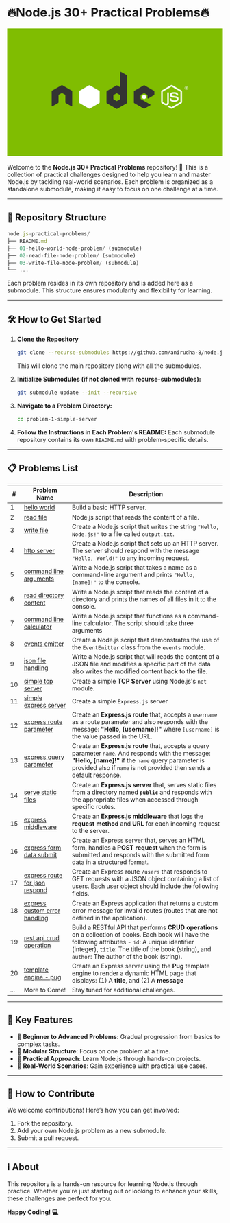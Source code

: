 # 🔥Node.js 30+ Practical Problems🔥

<div align="center">
    <img src="./nodejs-frameworks.webp" alt="node.js logo image" />
</div>

Welcome to the **Node.js 30+ Practical Problems** repository! 🌟 This is a collection of practical challenges designed to help you learn and master Node.js by tackling real-world scenarios. Each problem is organized as a standalone submodule, making it easy to focus on one challenge at a time.

---

## 🚀 Repository Structure

```js
node.js-practical-problems/
├── README.md
├── 01-hello-world-node-problem/ (submodule)
├── 02-read-file-node-problem/ (submodule)
├── 03-write-file-node-problem/ (submodule)
└── ...
```

Each problem resides in its own repository and is added here as a submodule. This structure ensures modularity and flexibility for learning.

---

## 🛠️ How to Get Started

1. **Clone the Repository**

   ```bash
   git clone --recurse-submodules https://github.com/anirudha-8/node.js-practical-problems.git
   ```

   This will clone the main repository along with all the submodules.

2. **Initialize Submodules (if not cloned with recurse-submodules):**

   ```bash
   git submodule update --init --recursive
   ```

3. **Navigate to a Problem Directory:**

   ```bash
   cd problem-1-simple-server
   ```

4. **Follow the Instructions in Each Problem's README:**
   Each submodule repository contains its own `README.md` with problem-specific details.

---

## 📋 Problems List

| #   | Problem Name                      | Description                                     |
|-----|-----------------------------------|-------------------------------------------------|
| 1   | [hello world](https://github.com/anirudha-8/01-hello-world-node-problem.git) | Build a basic HTTP server. |
| 2   | [read file](https://github.com/anirudha-8/02-read-file-node-problem.git) | Node.js script that reads the content of a file. |
| 3   | [write file](https://github.com/anirudha-8/03-write-file-node-problem.git)  | Create a Node.js script that writes the string `"Hello, Node.js!"` to a file called `output.txt`. |
| 4 | [http server](https://github.com/anirudha-8/04-basic-http-server-node-problem.git) | Create a Node.js script that sets up an HTTP server. The server should respond with the message `"Hello, World!"` to any incoming request. |
| 5 | [command line arguments](https://github.com/anirudha-8/05-command-line-argument-node-problem.git) | Write a Node.js script that takes a name as a command-line argument and prints `"Hello, [name]!"` to the console. |
| 6 | [read directory content](https://github.com/anirudha-8/06-name-of-all-files-in-directory-node-problem.git) | Write a Node.js script that reads the content of a directory and prints the names of all files in it to the console. |
| 7 | [command line calculator](https://github.com/anirudha-8/07-simple-calculator-node-problem.git) | Write a Node.js script that functions as a command-line calculator. The script should take three arguments |
| 8 | [events emitter](https://github.com/anirudha-8/08-event-emitter-node-problem.git) | Create a Node.js script that demonstrates the use of the `EventEmitter` class from the `events` module. |
| 9 | [json file handling](https://github.com/anirudha-8/09-json-file-handling-node-problem.git) | Write a Node.js script that will reads the content of a JSON file and modifies a specific part of the data also writes the modified content back to the file. |
| 10 | [simple tcp server](https://github.com/anirudha-8/10-simple-tcp-server-node-problem.git) | Create a simple **TCP Server** using Node.js's `net` module.  |
| 11 | [simple express server](https://github.com/anirudha-8/11-simple-express-server-node-problem.git) | Create a simple `Express.js` server  |
| 12 | [express route parameter](https://github.com/anirudha-8/12-express-route-parameter-node-problem.git) | Create an **Express.js route** that, accepts a `username` as a route parameter and also responds with the message: **"Hello, [username]!"** where `[username]` is the value passed in the URL.  |
| 13 | [express query parameter](https://github.com/anirudha-8/13-express-query-parameter-node-problem.git) | Create an **Express.js route** that, accepts a query parameter `name`. And responds with the message: **"Hello, [name]!"** if the `name` query parameter is provided also if `name` is not provided then sends a default response. |
| 14 | [serve static files](https://github.com/anirudha-8/14-serve-static-files-node-problme.git) | Create an **Express.js server** that, serves static files from a directory named **`public`** and responds with the appropriate files when accessed through specific routes. |
| 15 | [express middleware](https://github.com/anirudha-8/15-express-middleware-node-problem.git) | Create an **Express.js middleware** that logs the **request method** and **URL** for each incoming request to the server. |
| 16 | [express form data submit](https://github.com/anirudha-8/16-express-form-submit-node-problem.git) | Create an Express server that, serves an HTML form, handles a **POST request** when the form is submitted and responds with the submitted form data in a structured format. |
| 17 | [express route for json respond](https://github.com/anirudha-8/17-express-route-json-respond-node-problem.git) | Create an Express route `/users` that responds to GET requests with a JSON object containing a list of users. Each user object should include the following fields. |
| 18 | [express custom error handling](https://github.com/anirudha-8/18-express-custom-error-handling-node-problem.git) | Create an Express application that returns a custom error message for invalid routes (routes that are not defined in the application). |
| 19 | [rest api crud operation](https://github.com/anirudha-8/19-rest-api-crud-operation-node-problem.git) | Build a RESTful API that performs **CRUD operations** on a collection of books. Each book will have the following attributes - `id`: A unique identifier (integer), `title`: The title of the book (string), and `author`: The author of the book (string). |
| 20 | [template engine - pug](https://github.com/anirudha-8/20-template-engine-pug-node-problem.git) | Create an Express server using the **Pug** template engine to render a dynamic HTML page that displays: (1) A **title**, and (2) A **message** |
| ... | More to Come! | Stay tuned for additional challenges. |

---

## 🎯 Key Features

- 🌟 **Beginner to Advanced Problems**: Gradual progression from basics to complex tasks.
- 🧩 **Modular Structure**: Focus on one problem at a time.
- 📖 **Practical Approach**: Learn Node.js through hands-on projects.
- 🚀 **Real-World Scenarios**: Gain experience with practical use cases.

---

## 🤝 How to Contribute

We welcome contributions! Here’s how you can get involved:

1. Fork the repository.
2. Add your own Node.js problem as a new submodule.
3. Submit a pull request.

---

## ℹ️ About

This repository is a hands-on resource for learning Node.js through practice. Whether you're just starting out or looking to enhance your skills, these challenges are perfect for you.

**Happy Coding! 💻**
